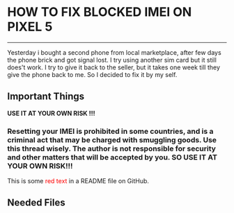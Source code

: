 # HOW TO FIX BLOCKED IMEI ON PIXEL 5
---

Yesterday i bought a second phone from local marketplace, after few days the phone brick and got signal lost. I try using another sim card but it still does't work. I try to give it back to the seller, but it takes one week till they give the phone back to me. So I decided to fix it by my self.

## Important Things
**USE IT AT YOUR OWN RISK !!!**

### Resetting your IMEI is prohibited in some countries, and is a criminal act that may be charged with smuggling goods. Use this thread wisely. The author is not responsible for security and other matters that will be accepted by you. SO USE IT AT YOUR OWN RISK!!!
This is some <span style="color:red;">red text</span> in a README file on GitHub.


## Needed Files
